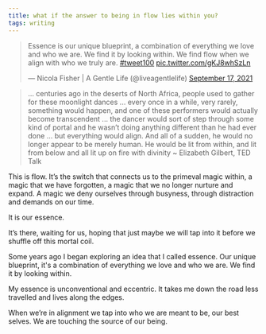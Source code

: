 ```yaml
---
title: what if the answer to being in flow lies within you?
tags: writing
---
```


<blockquote class="twitter-tweet"><p lang="en" dir="ltr">Essence is our unique blueprint, a combination of everything we love and who we are. We find it by looking within. We find flow when we align with who we truly are. <a href="https://twitter.com/hashtag/tweet100?src=hash&amp;ref_src=twsrc%5Etfw">#tweet100</a> <a href="https://t.co/gKJ8whSzLn">pic.twitter.com/gKJ8whSzLn</a></p>&mdash; Nicola Fisher | A Gentle Life (@liveagentlelife) <a href="https://twitter.com/liveagentlelife/status/1438746099448229888?ref_src=twsrc%5Etfw">September 17, 2021</a></blockquote> <script async src="https://platform.twitter.com/widgets.js" charset="utf-8"></script>

> ... centuries ago in the deserts of North Africa, people used to gather for these moonlight dances ... every once in a while, very rarely, something would happen, and one of these performers would actually become transcendent ... the dancer would sort of step through some kind of portal and he wasn’t doing anything different than he had ever done ... but everything would align. And all of a sudden, he would no longer appear to be merely human. He would be lit from within, and lit from below and all lit up on fire with divinity ~ Elizabeth Gilbert, TED Talk

This is flow. It’s the switch that connects us to the primeval magic within, a magic that we have forgotten, a magic that we no longer nurture and expand. A magic we deny ourselves through busyness, through distraction and demands on our time. 

It is our essence.

It’s there, waiting for us, hoping that just maybe we will tap into it before we shuffle off this mortal coil.

Some years ago I began exploring an idea that I called essence. Our unique blueprint, it's a combination of everything we love and who we are. We find it by looking within.

My essence is unconventional and eccentric. It takes me down the road less travelled and lives along the edges.

When we’re in alignment we tap into who we are meant to be, our best selves. We are touching the source of our being.
